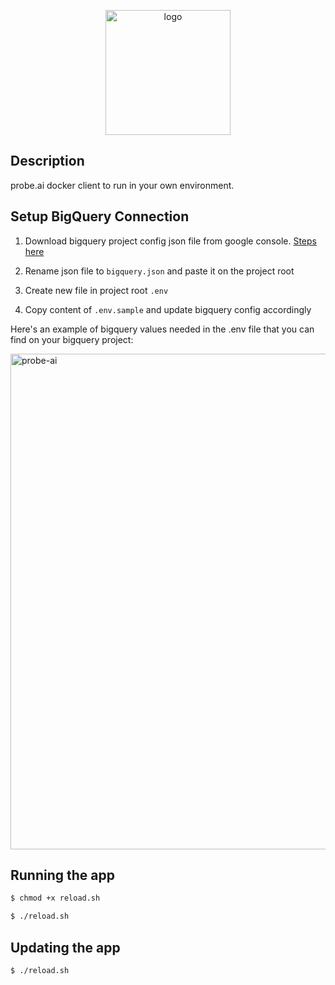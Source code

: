 <p align="center">
  <a href="https://imgbb.com/"><img src="https://i.ibb.co/VBhDKrt/logo.png" alt="logo" width="200" border="0" /></a>
</p>

## Description

probe.ai docker client to run in your own environment.

## Setup BigQuery Connection

1. Download bigquery project config json file from google console. [Steps here](https://www.metabase.com/docs/latest/databases/connections/bigquery)

2. Rename json file to `bigquery.json` and paste it on the project root

3. Create new file in project root `.env`

4. Copy content of `.env.sample` and update bigquery config accordingly

Here's an example of bigquery values needed in the .env file that you can find on your bigquery project:

<img width="793" alt="probe-ai" src="https://user-images.githubusercontent.com/30016913/219969290-ccf8a96f-e4e2-4b4c-80f5-9ff81ed8531c.png">

## Running the app

```bash
$ chmod +x reload.sh

$ ./reload.sh
```

## Updating the app

```bash
$ ./reload.sh
```
